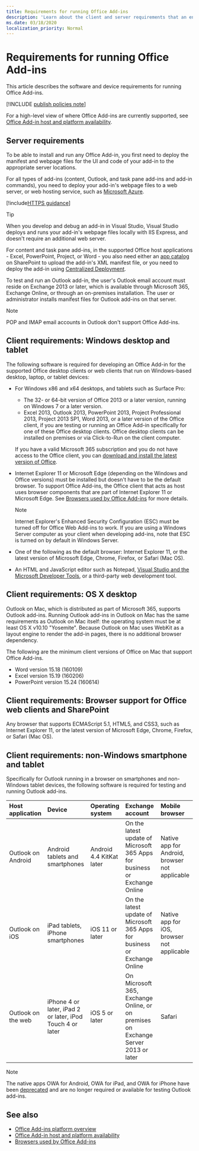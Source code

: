 ```yaml
---
title: Requirements for running Office Add-ins
description: 'Learn about the client and server requirements that an end user needs to run Office Add-ins.'
ms.date: 03/18/2020
localization_priority: Normal
---
```


# Requirements for running Office Add-ins

This article describes the software and device requirements for running Office Add-ins.

[!INCLUDE [publish policies note](../includes/note-publish-policies.md)]

For a high-level view of where Office Add-ins are currently supported, see [Office Add-in host and platform availability](../overview/office-add-in-availability.md).

## Server requirements

To be able to install and run any Office Add-in, you first need to deploy the manifest and webpage files for the UI and code of your add-in to the appropriate server locations.

For all types of add-ins (content, Outlook, and task pane add-ins and add-in commands), you need to deploy your add-in's webpage files to a web server, or web hosting service, such as [Microsoft Azure](../publish/host-an-office-add-in-on-microsoft-azure.md).

[!include[HTTPS guidance](../includes/https-guidance.md)]

> [!TIP]
> When you develop and debug an add-in in Visual Studio, Visual Studio deploys and runs your add-in's webpage files locally with IIS Express, and doesn't require an additional web server.

For content and task pane add-ins, in the supported Office host applications - Excel, PowerPoint, Project, or Word - you also need either an [app catalog](../publish/publish-task-pane-and-content-add-ins-to-an-add-in-catalog.md) on SharePoint to upload the add-in's XML manifest file, or you need to deploy the add-in using [Centralized Deployment](../publish/centralized-deployment.md).

To test and run an Outlook add-in, the user's Outlook email account must reside on Exchange 2013 or later, which is available through Microsoft 365, Exchange Online, or through an on-premises installation. The user or administrator installs manifest files for Outlook add-ins on that server.

> [!NOTE]
> POP and IMAP email accounts in Outlook don't support Office Add-ins.

## Client requirements: Windows desktop and tablet

The following software is required for developing an Office Add-in for the supported Office desktop clients or web clients that run on Windows-based desktop, laptop, or tablet devices:


- For Windows x86 and x64 desktops, and tablets such as Surface Pro:
    - The 32- or 64-bit version of Office 2013 or a later version, running on Windows 7 or a later version.
    - Excel 2013, Outlook 2013, PowerPoint 2013, Project Professional 2013, Project 2013 SP1, Word 2013, or a later version of the Office client, if you are testing or running an Office Add-in specifically for one of these Office desktop clients. Office desktop clients can be installed on premises or via Click-to-Run on the client computer.

  If you have a valid Microsoft 365 subscription and you do not have access to the Office client, you can [download and install the latest version of Office](https://support.office.com/article/download-and-install-or-reinstall-office-365-or-office-2019-on-a-pc-or-mac-4414eaaf-0478-48be-9c42-23adc4716658).

- Internet Explorer 11 or Microsoft Edge (depending on the Windows and Office versions) must be installed but doesn't have to be the default browser. To support Office Add-ins, the Office client that acts as host uses browser components that are part of Internet Explorer 11 or Microsoft Edge. See [Browsers used by Office Add-ins](browsers-used-by-office-web-add-ins.md) for more details.

  > [!NOTE]
  > Internet Explorer's Enhanced Security Configuration (ESC) must be turned off for Office Web Add-ins to work. If you are using a Windows Server computer as your client when developing add-ins, note that ESC is turned on by default in Windows Server.

- One of the following as the default browser: Internet Explorer 11, or the latest version of Microsoft Edge, Chrome, Firefox, or Safari (Mac OS).
- An HTML and JavaScript editor such as Notepad, [Visual Studio and the Microsoft Developer Tools](https://www.visualstudio.com/features/office-tools-vs), or a third-party web development tool.

## Client requirements: OS X desktop

Outlook on Mac, which is distributed as part of Microsoft 365, supports Outlook add-ins. Running Outlook add-ins in Outlook on Mac has the same requirements as Outlook on Mac itself: the operating system must be at least OS X v10.10 "Yosemite". Because Outlook on Mac uses WebKit as a layout engine to render the add-in pages, there is no additional browser dependency.

The following are the minimum client versions of Office on Mac that support Office Add-ins.

- Word version 15.18 (160109)
- Excel version 15.19 (160206)
- PowerPoint version 15.24 (160614)

## Client requirements: Browser support for Office web clients and SharePoint

Any browser that supports ECMAScript 5.1, HTML5, and CSS3, such as Internet Explorer 11, or the latest version of Microsoft Edge, Chrome, Firefox, or Safari (Mac OS).


## Client requirements: non-Windows smartphone and tablet

Specifically for Outlook running in a browser on smartphones and non-Windows tablet devices, the following software is required for testing and running Outlook add-ins.


| Host application | Device | Operating system | Exchange account | Mobile browser |
|:-----|:-----|:-----|:-----|:-----|
|Outlook on Android|Android tablets and smartphones|Android 4.4 KitKat later|On the latest update of Microsoft 365 Apps for business or Exchange Online|Native app for Android, browser not applicable|
|Outlook on iOS|iPad tablets, iPhone smartphones|iOS 11 or later|On the latest update of Microsoft 365 Apps for business or Exchange Online|Native app for iOS, browser not applicable|
|Outlook on the web|iPhone 4 or later, iPad 2 or later, iPod Touch 4 or later|iOS 5 or later|On Microsoft 365, Exchange Online, or on premises on Exchange Server 2013 or later|Safari|

> [!NOTE]
> The native apps OWA for Android, OWA for iPad, and OWA for iPhone have been [deprecated](https://support.office.com/article/Microsoft-OWA-mobile-apps-are-being-retired-076ec122-4576-4900-bc26-937f84d25a4b) and are no longer required or available for testing Outlook add-ins.


## See also

- [Office Add-ins platform overview](../overview/office-add-ins.md)
- [Office Add-in host and platform availability](../overview/office-add-in-availability.md)
- [Browsers used by Office Add-ins](browsers-used-by-office-web-add-ins.md)
